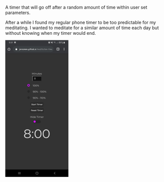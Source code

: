 A timer that will go off after a random amount of time within user set parameters.

After a while I found my regular phone timer to be too predictable for my meditating. I wanted to meditate for a similar amount of time
each day but without knowing when my timer would end.

<img src="https://github.com/jereamon/meditation-timer/blob/master/meditation-timer.jpg" alt="Screenshot of the meditation timer interface" width="200">
